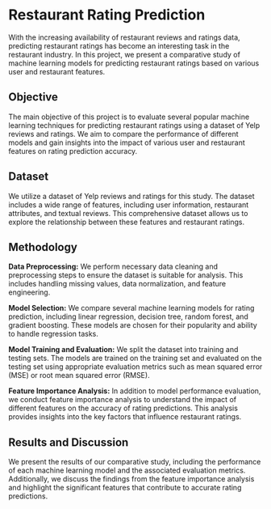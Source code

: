 # Restaurant Rating Prediction

With the increasing availability of restaurant reviews and ratings data, predicting restaurant ratings has become an interesting task in the restaurant industry. In this project, we present a comparative study of machine learning models for predicting restaurant ratings based on various user and restaurant features.

## Objective

The main objective of this project is to evaluate several popular machine learning techniques for predicting restaurant ratings using a dataset of Yelp reviews and ratings. We aim to compare the performance of different models and gain insights into the impact of various user and restaurant features on rating prediction accuracy.

## Dataset

We utilize a dataset of Yelp reviews and ratings for this study. The dataset includes a wide range of features, including user information, restaurant attributes, and textual reviews. This comprehensive dataset allows us to explore the relationship between these features and restaurant ratings.

## Methodology

**Data Preprocessing:** We perform necessary data cleaning and preprocessing steps to ensure the dataset is suitable for analysis. This includes handling missing values, data normalization, and feature engineering.

**Model Selection:** We compare several machine learning models for rating prediction, including linear regression, decision tree, random forest, and gradient boosting. These models are chosen for their popularity and ability to handle regression tasks.

**Model Training and Evaluation:** We split the dataset into training and testing sets. The models are trained on the training set and evaluated on the testing set using appropriate evaluation metrics such as mean squared error (MSE) or root mean squared error (RMSE).

**Feature Importance Analysis:** In addition to model performance evaluation, we conduct feature importance analysis to understand the impact of different features on the accuracy of rating predictions. This analysis provides insights into the key factors that influence restaurant ratings.

## Results and Discussion

We present the results of our comparative study, including the performance of each machine learning model and the associated evaluation metrics. Additionally, we discuss the findings from the feature importance analysis and highlight the significant features that contribute to accurate rating predictions.
